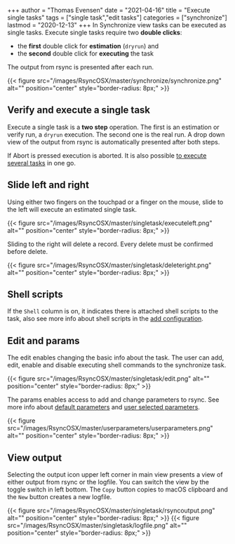 +++
author = "Thomas Evensen"
date = "2021-04-16"
title =  "Execute single tasks"
tags = ["single task","edit tasks"]
categories = ["synchronize"]
lastmod = "2020-12-13"
+++
In Synchronize view tasks can be executed as single tasks. Execute single tasks require two **double clicks**:

- the **first** double click for **estimation** (`dryrun`) and
- the **second** double click for **executing** the task

The output from rsync is presented after each run.

{{< figure src="/images/RsyncOSX/master/synchronize/synchronize.png" alt="" position="center" style="border-radius: 8px;" >}}

## Verify and execute a single task

Execute a single task is a **two step** operation. The first is an estimation or verify run, a `dryrun` execution. The second one is the real run. A drop down view of the output from rsync is automatically presented after both steps.

If Abort is pressed execution is aborted. It is also possible [to execute several tasks](/post/severaltasks/) in one go.

## Slide left and right

Using either two fingers on the touchpad or a finger on the mouse, slide to the left will execute an estimated single task.

{{< figure src="/images/RsyncOSX/master/singletask/executeleft.png" alt="" position="center" style="border-radius: 8px;" >}}

Sliding to the right will delete a record. Every delete must be confirmed before delete.

{{< figure src="/images/RsyncOSX/master/singletask/deleteright.png" alt="" position="center" style="border-radius: 8px;" >}}

## Shell scripts

If the `Shell` column is on, it indicates there is attached shell scripts to the task, also see more info about shell scripts in the [add configuration](/post/addconfigurations/).

## Edit and params

The edit enables changing the basic info about the task. The user can add, edit, enable and disable executing shell commands to the synchronize task.

{{< figure src="/images/RsyncOSX/master/singletask/edit.png" alt="" position="center" style="border-radius: 8px;" >}}

The params enables access to add and change parameters to rsync. See more info about [default parameters](/post/rsyncparameters) and [user selected parameters](/post/userparameters/).

{{< figure src="/images/RsyncOSX/master/userparameters/userparameters.png" alt="" position="center" style="border-radius: 8px;" >}}

## View output

Selecting the output icon upper left corner in main view presents a view of either output from rsync or the logfile. You can switch the view by the toggle switch in left bottom. The `Copy` button copies to macOS clipboard and the `New` button creates a new logfile.

{{< figure src="/images/RsyncOSX/master/singletask/rsyncoutput.png" alt="" position="center" style="border-radius: 8px;" >}}
{{< figure src="/images/RsyncOSX/master/singletask/logfile.png" alt="" position="center" style="border-radius: 8px;" >}}
